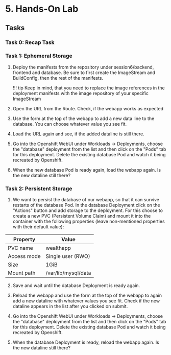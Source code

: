 # 5. Hands-On Lab

## Tasks

### Task 0: Recap Task 



### Task 1: Ephemeral Storage

1. Deploy the manifests from the repository under session6/backend, frontend and database. Be sure to first create the ImageStream and BuildConfig, then the rest of the manifests.

    !!! tip
        Keep in mind, that you need to replace the image references in the deployment manifests with the image repository of your specific ImageStream

2. Open the URL from the Route. Check, if the webapp works as expected


3. Use the form at the top of the webapp to add a new data line to the database. You can choose whatever value you see fit.

4. Load the URL again and see, if the added dataline is still there.

5. Go into the Openshift WebUI under Workloads -> Deployments, choose the "database" deployment from the list and then click on the "Pods" tab for this deployment. Delete the existing database Pod and watch it being recreated by Openshift.

6. When the new database Pod is ready again, load the webapp again. Is the new dataline still there?

### Task 2: Persistent Storage

1. We want to persist the database of our webapp, so that it can survive restarts of the database Pod. In the database Deployment click on the "Actions" button and add storage to the deployment. For this choose to create a new PVC (Persistent Volume Claim) and mount it into the container with the following properties (leave non-mentioned properties with their default value):

| Property    | Value     |
|-------------|-----------|
| PVC name    | wealthapp |
| Access mode | Single user (RWO) |
| Size        | 1GiB      |
| Mount path  | /var/lib/mysql/data |

2. Save and wait until the database Deployment is ready again.


3. Reload the webapp and use the form at the top of the webapp to again add a new dataline with whatever values you see fit. Check if the new dataline appears in the list after you clicked on submit.

4. Go into the Openshift WebUI under Workloads -> Deployments, choose the "database" deployment from the list and then click on the "Pods" tab for this deployment. Delete the existing database Pod and watch it being recreated by Openshift.

5. When the database Deployment is ready, reload the webapp again. Is the new dataline still there?

